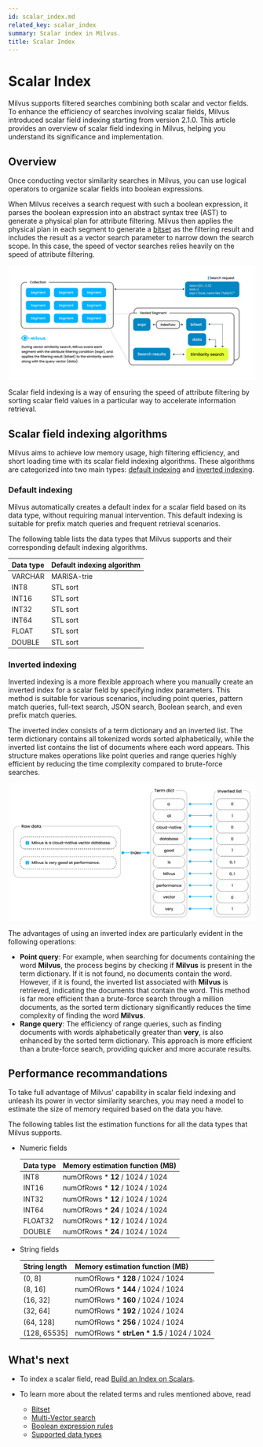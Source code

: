 ```yaml
---
id: scalar_index.md
related_key: scalar_index
summary: Scalar index in Milvus.
title: Scalar Index
---
```


# Scalar Index

Milvus supports filtered searches combining both scalar and vector fields. To enhance the efficiency of searches involving scalar fields, Milvus introduced scalar field indexing starting from version 2.1.0. This article provides an overview of scalar field indexing in Milvus, helping you understand its significance and implementation.

## Overview

Once conducting vector similarity searches in Milvus, you can use logical operators to organize scalar fields into boolean expressions.

When Milvus receives a search request with such a boolean expression, it parses the boolean expression into an abstract syntax tree (AST) to generate a physical plan for attribute filtering. Milvus then applies the physical plan in each segment to generate a [bitset](bitset.md) as the filtering result and includes the result as a vector search parameter to narrow down the search scope. In this case, the speed of vector searches relies heavily on the speed of attribute filtering.

![Attribute filtering in a segment](../../../assets/scalar_index.png)

Scalar field indexing is a way of ensuring the speed of attribute filtering by sorting scalar field values in a particular way to accelerate information retrieval.

## Scalar field indexing algorithms

Milvus aims to achieve low memory usage, high filtering efficiency, and short loading time with its scalar field indexing algorithms. These algorithms are categorized into two main types: [default indexing](#default-indexing) and [inverted indexing](#inverted-indexing).

### Default indexing

Milvus automatically creates a default index for a scalar field based on its data type, without requiring manual intervention. This default indexing is suitable for prefix match queries and frequent retrieval scenarios.

The following table lists the data types that Milvus supports and their corresponding default indexing algorithms.

| Data type                     | Default indexing algorithm        |
| ----------------------------- | --------------------------------- |
| VARCHAR                       | MARISA-trie                       |
| INT8                          | STL sort                          |
| INT16                         | STL sort                          |
| INT32                         | STL sort                          |
| INT64                         | STL sort                          |
| FLOAT                         | STL sort                          |
| DOUBLE                        | STL sort                          |

### Inverted indexing

Inverted indexing is a more flexible approach where you manually create an inverted index for a scalar field by specifying index parameters. This method is suitable for various scenarios, including point queries, pattern match queries, full-text search, JSON search, Boolean search, and even prefix match queries.

The inverted index consists of a term dictionary and an inverted list. The term dictionary contains all tokenized words sorted alphabetically, while the inverted list contains the list of documents where each word appears. This structure makes operations like point queries and range queries highly efficient by reducing the time complexity compared to brute-force searches.

![Inverted index diagram](../../../assets/scalar_index_inverted.png)

The advantages of using an inverted index are particularly evident in the following operations:

- **Point query**: For example, when searching for documents containing the word **Milvus**, the process begins by checking if **Milvus** is present in the term dictionary. If it is not found, no documents contain the word. However, if it is found, the inverted list associated with **Milvus** is retrieved, indicating the documents that contain the word. This method is far more efficient than a brute-force search through a million documents, as the sorted term dictionary significantly reduces the time complexity of finding the word **Milvus**.
- **Range query**: The efficiency of range queries, such as finding documents with words alphabetically greater than **very**, is also enhanced by the sorted term dictionary. This approach is more efficient than a brute-force search, providing quicker and more accurate results.

## Performance recommandations

To take full advantage of Milvus' capability in scalar field indexing and unleash its power in vector similarity searches, you may need a model to estimate the size of memory required based on the data you have.

The following tables list the estimation functions for all the data types that Milvus supports.

- Numeric fields

    | Data type                      | Memory estimation function (MB)      |
    | ------------------------------ | ------------------------------------ |
    | INT8                           | numOfRows * **12** / 1024 / 1024     |
    | INT16                          | numOfRows * **12** / 1024 / 1024     |
    | INT32                          | numOfRows * **12** / 1024 / 1024     |
    | INT64                          | numOfRows * **24** / 1024 / 1024     |
    | FLOAT32                        | numOfRows * **12** / 1024 / 1024     |
    | DOUBLE                         | numOfRows * **24** / 1024 / 1024     |

- String fields

    | String length                  | Memory estimation function (MB)      |
    | ------------------------------ | ------------------------------------ |
    | (0, 8]                         | numOfRows * **128** / 1024 / 1024    |
    | (8, 16]                        | numOfRows * **144** / 1024 / 1024    |
    | (16, 32]                       | numOfRows * **160** / 1024 / 1024    |
    | (32, 64]                       | numOfRows * **192** / 1024 / 1024    |
    | (64, 128]                      | numOfRows * **256** / 1024 / 1024    |
    | (128, 65535]                   | numOfRows * **strLen * 1.5** / 1024 / 1024    |

## What's next

- To index a scalar field, read [Build an Index on Scalars](index-scalar-fields.md).
- To learn more about the related terms and rules mentioned above, read

    - [Bitset](bitset.md)
    - [Multi-Vector search](multi-vector-search.md)
    - [Boolean expression rules](boolean.md)
    - [Supported data types](schema.md#Supported-data-type)
